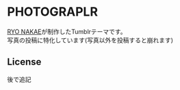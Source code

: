 # PHOTOGRAPLR
[RYO NAKAE](http://brdr.jp)が制作したTumblrテーマです。  
写真の投稿に特化しています(写真以外を投稿すると崩れます)


## License
後で追記